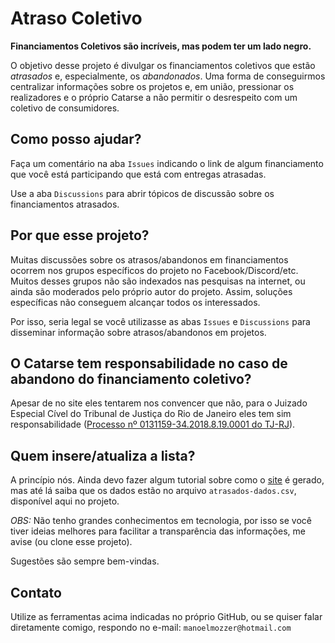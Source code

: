 # Atraso Coletivo

**Financiamentos Coletivos são incríveis, mas podem ter um lado negro.**

O objetivo desse projeto é divulgar os financiamentos coletivos que estão *atrasados* e, especialmente, os *abandonados*. Uma forma de conseguirmos centralizar informações sobre os projetos e, em união, pressionar os realizadores e o próprio Catarse a não permitir o desrespeito com um coletivo de consumidores.

## Como posso ajudar?

Faça um comentário na aba `Issues` indicando o link de algum financiamento que você está participando que está com entregas atrasadas.

Use a aba `Discussions` para abrir tópicos de discussão sobre os financiamentos atrasados.

## Por que esse projeto?

Muitas discussões sobre os atrasos/abandonos em financiamentos ocorrem nos grupos específicos do projeto no Facebook/Discord/etc. Muitos desses grupos não são indexados nas pesquisas na internet, ou ainda são moderados pelo próprio autor do projeto. Assim, soluções específicas não conseguem alcançar todos os interessados.

Por isso, seria legal se você utilizasse as abas `Issues` e `Discussions` para disseminar informação sobre atrasos/abandonos em projetos.

## O Catarse tem responsabilidade no caso de abandono do financiamento coletivo?

Apesar de no site eles tentarem nos convencer que não, para o Juizado Especial Cível do Tribunal de Justiça do Rio de Janeiro eles tem sim responsabilidade ([Processo nº 0131159-34.2018.8.19.0001 do TJ-RJ](https://www.jusbrasil.com.br/processos/201034086/processo-n-0131159-3420188190001-do-tjrj)). 

## Quem insere/atualiza a lista?

A princípio nós. Ainda devo fazer algum tutorial sobre como o [site](https://manoelmozzer.github.io/atraso-coletivo/) é gerado, mas até lá saiba que os dados estão no arquivo `atrasados-dados.csv`, disponível aqui no projeto.

*OBS:* Não tenho grandes conhecimentos em tecnologia, por isso se você tiver ideias melhores para facilitar a transparência das informações, me avise (ou clone esse projeto).

Sugestões são sempre bem-vindas.

## Contato

Utilize as ferramentas acima indicadas no próprio GitHub, ou se quiser falar diretamente comigo, respondo no e-mail: `manoelmozzer@hotmail.com`